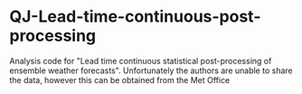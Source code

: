 # QJ-Lead-time-continuous-post-processing

Analysis code for "Lead time continuous statistical post-processing of ensemble weather forecasts". Unfortunately the authors are unable to share the data, however this can be obtained from the Met Office 